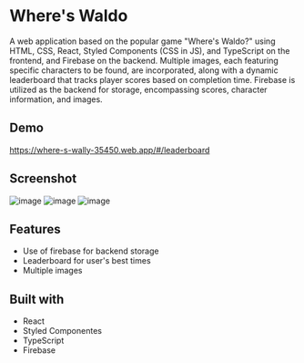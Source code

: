 # Where's Waldo

A web application based on the popular game "Where's Waldo?" using HTML, CSS, React, Styled Components (CSS in JS), and TypeScript on the frontend, and Firebase on the backend. Multiple images, each featuring specific characters to be found, are incorporated, along with a dynamic leaderboard that tracks player scores based on completion time. Firebase is utilized as the backend for storage, encompassing scores, character information, and images.

## Demo
https://where-s-wally-35450.web.app/#/leaderboard

## Screenshot

![image](https://github.com/aalbino221/wheres-waldo/assets/93986213/2d3d3d95-2274-4a69-87d2-364bf51ac303)
![image](https://github.com/aalbino221/wheres-waldo/assets/93986213/b937f5d7-65bb-4324-95ba-b3c2a4a6af87)
![image](https://github.com/aalbino221/wheres-waldo/assets/93986213/c929d159-082d-4b8c-9c09-f5c3004103f6)

## Features

- Use of firebase for backend storage
- Leaderboard for user's best times
- Multiple images
  
## Built with

- React
- Styled Componentes
- TypeScript
- Firebase


